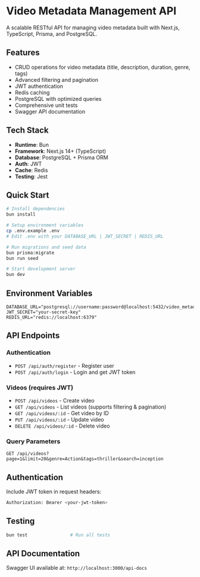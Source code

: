 # Video Metadata Management API

A scalable RESTful API for managing video metadata built with Next.js, TypeScript, Prisma, and PostgreSQL.

## Features

- CRUD operations for video metadata (title, description, duration, genre, tags)
- Advanced filtering and pagination
- JWT authentication
- Redis caching
- PostgreSQL with optimized queries
- Comprehensive unit tests
- Swagger API documentation

## Tech Stack

- **Runtime**: Bun
- **Framework**: Next.js 14+ (TypeScript)
- **Database**: PostgreSQL + Prisma ORM
- **Auth**: JWT
- **Cache**: Redis
- **Testing**: Jest

## Quick Start

```bash
# Install dependencies
bun install

# Setup environment variables
cp .env.example .env
# Edit .env with your DATABASE_URL | JWT_SECRET | REDIS_URL

# Run migrations and seed data
bun prisma:migrate
bun run seed

# Start development server
bun dev
```

## Environment Variables

```env
DATABASE_URL="postgresql://username:password@localhost:5432/video_metadata_db"
JWT_SECRET="your-secret-key"
REDIS_URL="redis://localhost:6379"
```

## API Endpoints

### Authentication
- `POST /api/auth/register` - Register user
- `POST /api/auth/login` - Login and get JWT token

### Videos (requires JWT)
- `POST /api/videos` - Create video
- `GET /api/videos` - List videos (supports filtering & pagination)
- `GET /api/videos/:id` - Get video by ID
- `PUT /api/videos/:id` - Update video
- `DELETE /api/videos/:id` - Delete video

### Query Parameters
```
GET /api/videos?page=1&limit=20&genre=Action&tags=thriller&search=inception
```

## Authentication

Include JWT token in request headers:
```bash
Authorization: Bearer <your-jwt-token>
```

## Testing

```bash
bun test                # Run all tests
```

## API Documentation

Swagger UI available at: `http://localhost:3000/api-docs`
